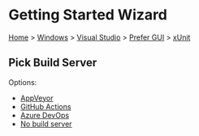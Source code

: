 <!--
GENERATED FILE - DO NOT EDIT
This file was generated by [MarkdownSnippets](https://github.com/SimonCropp/MarkdownSnippets).
Source File: /docs/mdsource/wiz/Windows_VisualStudio_Gui_xUnit.source.md
To change this file edit the source file and then run MarkdownSnippets.
-->

# Getting Started Wizard

[Home](/docs/wiz/readme.md) > [Windows](Windows.md) > [Visual Studio](Windows_VisualStudio.md) > [Prefer GUI](Windows_VisualStudio_Gui.md) > [xUnit](Windows_VisualStudio_Gui_xUnit.md)

## Pick Build Server

Options:
 * [AppVeyor](Windows_VisualStudio_Gui_xUnit_AppVeyor.md)
 * [GitHub Actions](Windows_VisualStudio_Gui_xUnit_GitHubActions.md)
 * [Azure DevOps](Windows_VisualStudio_Gui_xUnit_AzureDevOps.md)
 * [No build server](Windows_VisualStudio_Gui_xUnit_None.md)
